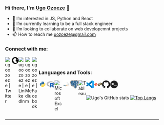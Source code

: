 ### Hi there, I'm [Ugo Ozoeze][website] 👋
- 👀 I’m interested in JS, Python and React
- 🌱 I’m currently learning to be a full stack engineer
- 💞️ I’m looking to collaborate on web developemnt projects
- 📫 How to reach me uozoeze@gmail.com

### Connect with me:

[<img align="left" alt="ugoozoeze | Twitter" width="22px" src="https://cdn.jsdelivr.net/npm/simple-icons@v3/icons/twitter.svg" />][twitter]
[<img align="left" alt="ugonadia.github.io" width="22px" src="https://raw.githubusercontent.com/iconic/open-iconic/master/svg/globe.svg" />][website]
[<img align="left" alt="ugoozoeze | LinkedIn" width="22px" src="https://cdn.jsdelivr.net/npm/simple-icons@v3/icons/linkedin.svg" />][linkedin]
[<img align="left" alt="ugoozoeze | Medium" width="22px" src="https://cdn.jsdelivr.net/npm/simple-icons@v3/icons/medium.svg" />][medium]
[<img align="left" alt="ugoozoeze | Facebook" width="22px" src="https://cdn.jsdelivr.net/npm/simple-icons@v3/icons/kaggle.svg" />][Facebook]

<br />

### Languages and Tools:

[<img align="left" alt="Python" width="26px" src="https://raw.githubusercontent.com/github/explore/80688e429a7d4ef2fca1e82350fe8e3517d3494d/topics/python/python.png" />][website]
[<img align="left" alt="R" width="26px" src="https://raw.githubusercontent.com/github/explore/80688e429a7d4ef2fca1e82350fe8e3517d3494d/topics/r/r.png" />][website]
[<img align="left" alt="Microsoft Excel" width="26px" src="https://img.icons8.com/color/452/microsoft-excel-2019--v1.png" />][website]
[<img align="left" alt="MySQL" width="26px" src="https://raw.githubusercontent.com/github/explore/80688e429a7d4ef2fca1e82350fe8e3517d3494d/topics/mysql/mysql.png" />][website]
[<img align="left" alt="PostgreSQL" width="26px" src="https://raw.githubusercontent.com/github/explore/80688e429a7d4ef2fca1e82350fe8e3517d3494d/topics/postgresql/postgresql.png" />][website]
[<img align="left" alt="Tableau" width="26px" src="https://cdn.worldvectorlogo.com/logos/tableau-software.svg" />][website]
[<img align="left" alt="Visual Studio Code" width="26px" src="https://raw.githubusercontent.com/github/explore/80688e429a7d4ef2fca1e82350fe8e3517d3494d/topics/visual-studio-code/visual-studio-code.png" />][website]
[<img align="left" alt="Git" width="26px" src="https://raw.githubusercontent.com/github/explore/80688e429a7d4ef2fca1e82350fe8e3517d3494d/topics/git/git.png" />][website]
[<img align="left" alt="GitHub" width="26px" src="https://raw.githubusercontent.com/github/explore/78df643247d429f6cc873026c0622819ad797942/topics/github/github.png" />][website]
[<img align="left" alt="HTML5" width="26px" src="https://raw.githubusercontent.com/github/explore/80688e429a7d4ef2fca1e82350fe8e3517d3494d/topics/terminal/terminal.png" />][website]

<br />
<br />

 ![Ugo's GitHub stats](https://github-readme-stats.vercel.app/api?username=Ugonadia&show_icons=true&theme=transparent)
 [![Top Langs](https://github-readme-stats.vercel.app/api/top-langs/?username=Ugonadia&layout=compact)](https://github.com/anuraghazra/github-readme-stats)

<br/>
<br/>
 

---
[website]: http://ugonadia.github.io/
[medium]: https://medium.com/@ugoozoeze/
[twitter]: https://twitter.com/_justugo
[facebook]: https://www.facebook.com/ugonadia/
[linkedin]: https://www.linkedin.com/in/ugoozoeze/ 









